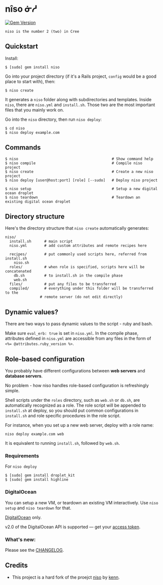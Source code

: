 # nîso ᓃᓱ

[![Gem Version](https://badge.fury.io/rb/niso.svg)](https://badge.fury.io/rb/niso)

    niso is the number 2 (two) in Cree

## Quickstart

Install:

    $ [sudo] gem install niso

Go into your project directory (if it's a Rails project, `config` would be a good place to start with), then:

    $ niso create

It generates a `niso` folder along with subdirectories and templates. Inside `niso`, there are `niso.yml` and `install.sh`. Those two are the most important files that you mainly work on.

Go into the `niso` directory, then run `niso deploy`:

    $ cd niso
    $ niso deploy example.com

## Commands

    $ niso                                           # Show command help
    $ niso compile                                   # Compile niso project
    $ niso create                                    # Create a new niso project
    $ niso deploy [user@host:port] [role] [--sudo]   # Deploy niso project

    $ niso setup                                     # Setup a new digital ocean droplet
    $ niso teardown                                  # Teardown an existing digital ocean droplet

## Directory structure

Here's the directory structure that `niso create` automatically generates:

    niso/
      install.sh      # main script
      niso.yml        # add custom attributes and remote recipes here

      recipes/        # put commonly used scripts here, referred from install.sh
        niso.sh
      roles/          # when role is specified, scripts here will be concatenated
        db.sh         # to install.sh in the compile phase
        web.sh
      files/          # put any files to be transferred
      compiled/       # everything under this folder will be transferred to the
                    # remote server (do not edit directly)

## Dynamic values?

There are two ways to pass dynamic values to the script - ruby and bash.

Make sure `eval_erb: true` is set in `niso.yml`. In the compile phase, attributes defined in `niso.yml` are accessible from any files in the form of `<%= @attributes.ruby_version %>`.

## Role-based configuration

You probably have different configurations between **web servers** and **database servers**.

No problem - how niso handles role-based configuration is refreshingly simple.

Shell scripts under the `roles` directory, such as `web.sh` or `db.sh`, are automatically recognized as a role. The role script will be appended to `install.sh` at deploy, so you should put common configurations in `install.sh` and role specific procedures in the role script.

For instance, when you set up a new web server, deploy with a role name:

    niso deploy example.com web

It is equivalent to running `install.sh`, followed by `web.sh`.

### Requirements

For `niso deploy`

    $ [sudo] gem install droplet_kit
    $ [sudo] gem install highline

### DigitalOcean
You can setup a new VM, or teardown an existing VM interactively. Use `niso setup` and `niso teardown` for that.

[DigitalOcean](https://www.digitalocean.com) only.

v2.0 of the DigitalOcean API is supported &mdash; get your [access token](https://cloud.digitalocean.com/api_access).

### What's new:

Please see the [CHANGELOG](https://github.com/dakotalightning/niso/blob/master/CHANGELOG.md).

## Credits

- This project is a hard fork of the proejct [niso](https://github.com/kenn/niso) by [kenn](https://github.com/kenn).
